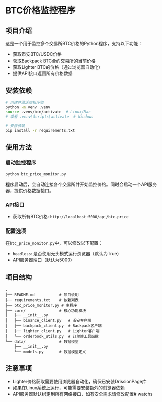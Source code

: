 # BTC价格监控程序

## 项目介绍

这是一个用于监控多个交易所BTC价格的Python程序，支持以下功能：

- 获取币安BTC/USDC价格
- 获取Backpack BTC合约交易所的当前价格
- 获取Lighter BTC的价格（通过浏览器自动化）
- 提供API接口返回所有价格数据

## 安装依赖

```bash
# 创建并激活虚拟环境
python -m venv .venv
source .venv/bin/activate  # Linux/Mac
# 或者 .venv\Scripts\activate  # Windows

# 安装依赖
pip install -r requirements.txt
```

## 使用方法

### 启动监控程序

```bash
python btc_price_monitor.py
```

程序启动后，会自动连接各个交易所并开始监控价格。同时会启动一个API服务器，提供价格数据接口。

### API接口

- 获取所有BTC价格: `http://localhost:5000/api/btc-price`

### 配置选项

在`btc_price_monitor.py`中，可以修改以下配置：

- `headless`: 是否使用无头模式运行浏览器（默认为True）
- API服务器端口（默认为5000）

## 项目结构

```
.
├── README.md           # 项目说明
├── requirements.txt    # 依赖列表
├── btc_price_monitor.py # 主程序
├── core/               # 核心功能模块
│   ├── __init__.py
│   ├── binance_client.py   # 币安客户端
│   ├── backpack_client.py  # Backpack客户端
│   ├── lighter_client.py   # Lighter客户端
│   └── orderbook_utils.py  # 订单簿工具函数
└── data/               # 数据模型
    ├── __init__.py
    └── models.py       # 数据模型定义
```

## 注意事项

- Lighter价格获取需要使用浏览器自动化，确保已安装DrissionPage库
- 如果在Linux系统上运行，可能需要安装额外的浏览器依赖
- API服务器默认绑定到所有网络接口，如有安全需求请修改配置# watchs
